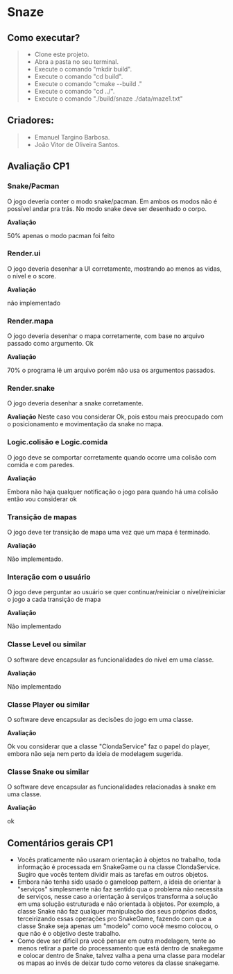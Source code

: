 # Snaze

## Como executar?
> - Clone este projeto.
> - Abra a pasta no seu terminal.
> - Execute o comando "mkdir build".
> - Execute o comando "cd build".
> - Execute o comando "cmake --build ."
> - Execute o comando "cd ../".
> - Execute o comando "./build/snaze ./data/maze1.txt"

## Criadores:
> - Emanuel Targino Barbosa.
> - João Vitor de Oliveira Santos.

## Avaliação CP1

### Snake/Pacman
O jogo deveria conter o modo snake/pacman. Em ambos os modos não é possível andar pra trás. No modo snake deve ser desenhado o corpo.

**Avaliação**

50% apenas o modo pacman foi feito

### Render.ui
O jogo deveria desenhar a UI corretamente, mostrando ao menos as vidas, o nível e o score.

**Avaliação**

não implementado

### Render.mapa
O jogo deveria desenhar o mapa corretamente, com base no arquivo passado como argumento. Ok

**Avaliação**

70% o programa lê um arquivo porém não usa os argumentos passados.

### Render.snake
O jogo deveria desenhar a snake corretamente.

**Avaliação**
Neste caso vou considerar Ok, pois estou mais preocupado com o posicionamento e movimentação da snake no mapa.

### Logic.colisão e Logic.comida
O jogo deve se comportar corretamente quando ocorre uma colisão com comida e com paredes.

**Avaliação**

Embora não haja qualquer notificação o jogo para quando há uma colisão então vou considerar ok

### Transição de mapas
O jogo deve ter transição de mapa uma vez que um mapa é terminado.

**Avaliação**

Não implementado.

### Interação com o usuário
O jogo deve perguntar ao usuário se quer continuar/reiniciar o nível/reiniciar o jogo a cada transição de mapa

**Avaliação**

Não implementado

### Classe Level ou similar
O software deve encapsular as funcionalidades do nível em uma classe.

**Avaliação**

Não implementado

### Classe Player ou similar
O software deve encapsular as decisões do jogo em uma classe.

**Avaliação**

Ok vou considerar que a classe "ClondaService" faz o papel do player, embora não seja nem perto da ideia de modelagem sugerida.

### Classe Snake ou similar
O software deve encapsular as funcionalidades relacionadas à snake em uma classe. 

**Avaliação**

ok

## Comentários gerais CP1
- Vocês praticamente não usaram orientação à objetos no trabalho, toda informação é processada em SnakeGame ou na classe ClondaService. Sugiro que vocês tentem dividir mais as tarefas em outros objetos. 
- Embora não tenha sido usado o gameloop pattern, a ideia de orientar à "serviços" simplesmente não faz sentido qua o problema não necessita de serviços, nesse caso a orientação à serviços transforma a solução em uma solução estruturada e não orientada à objetos. Por exemplo, a classe Snake não faz qualquer manipulação dos seus próprios dados, terceirizando essas operações pro SnakeGame, fazendo com que a classe Snake seja apenas um "modelo" como você mesmo colocou, o que não é o objetivo deste trabalho.
- Como deve ser dificil pra você pensar em outra modelagem, tente ao menos retirar a parte do processamento que está dentro de snakegame e colocar dentro de Snake, talvez valha a pena uma classe para modelar os mapas ao invés de deixar tudo como vetores da classe snakegame.
